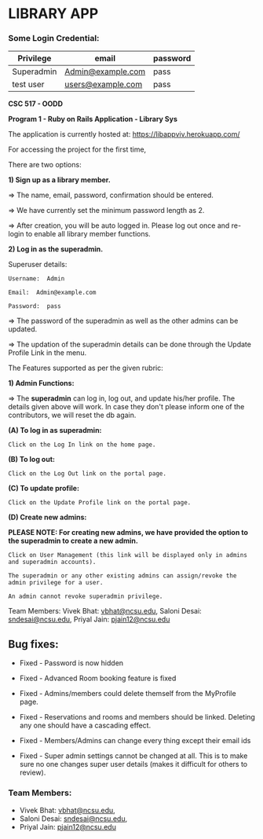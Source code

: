 # LIBRARY APP

### Some Login Credential:

Privilege|email|password
-------|-------|----------
Superadmin|Admin@example.com|pass
test user|users@example.com|pass

**CSC 517 - OODD**

**Program 1 - Ruby on Rails Application - Library Sys**

The application is currently hosted at: https://libappviv.herokuapp.com/

For accessing the project for the first time, 

There are two options:

**1) Sign up as a library member.**

=> The name, email, password, confirmation should be entered. 

=> We have currently set the minimum password length as 2. 

=> After creation, you will be auto logged in. Please log out once and re-login to enable all library member functions. 


**2) Log in as the superadmin.**

Superuser details:

	Username:  Admin

	Email:  Admin@example.com

	Password:  pass
	
=> The password of the superadmin as well as the other admins can be updated. 

=> The updation of the superadmin details can be done through the Update Profile Link in the menu.  

The Features supported as per the given rubric:

**1) Admin Functions:**

=> The **superadmin** can log in, log out, and update his/her profile. The details given above will work. In case they don't please inform one of the contributors, we will reset the db again.

**(A) To log in as superadmin:**

	Click on the Log In link on the home page.
	
**(B) To log out:**
	
	Click on the Log Out link on the portal page.
	
**(C) To update profile:**
	
	Click on the Update Profile link on the portal page.

**(D) Create new admins:**

**PLEASE NOTE: For creating new admins, we have provided the option to the superadmin to create a new admin.**

	Click on User Management (this link will be displayed only in admins and superadmin accounts).
	
	The superadmin or any other existing admins can assign/revoke the admin privilege for a user. 
	
	An admin cannot revoke superadmin privilege. 
	

Team Members: 
Vivek Bhat: vbhat@ncsu.edu,
Saloni Desai: sndesai@ncsu.edu,
Priyal Jain: pjain12@ncsu.edu

## Bug fixes:

* Fixed - Password is now hidden

* Fixed - Advanced Room booking feature is fixed 

* Fixed - Admins/members could delete themself from the MyProfile page.

* Fixed - Reservations and rooms and members should be linked. Deleting any one should have a cascading effect.

* Fixed - Members/Admins can change every thing except their email ids

*  Fixed - Super admin settings cannot be changed at all. This is to make sure no one changes super user details (makes it difficult for others to review).


### Team Members: 

* Vivek Bhat: vbhat@ncsu.edu,
* Saloni Desai: sndesai@ncsu.edu,
* Priyal Jain: pjain12@ncsu.edu

